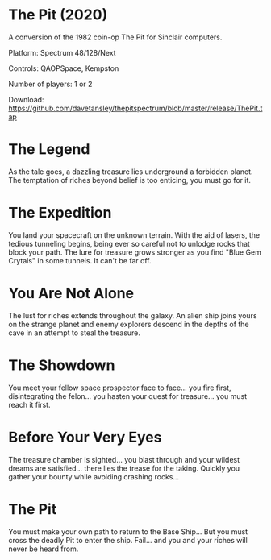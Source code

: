 The Pit (2020)
==============
A conversion of the 1982 coin-op The Pit for Sinclair computers.

Platform: Spectrum 48/128/Next

Controls: QAOPSpace, Kempston

Number of players: 1 or 2

Download: https://github.com/davetansley/thepitspectrum/blob/master/release/ThePit.tap

The Legend
==========
As the tale goes, a dazzling treasure lies underground a forbidden planet. The temptation of riches beyond belief is too enticing, you must go for it.

The Expedition
==============
You land your spacecraft on the unknown terrain. With the aid of lasers, the tedious tunneling begins, being ever so careful not to unlodge rocks that block your path. The lure for treasure grows stronger as you find "Blue Gem Crytals" in some tunnels. It can't be far off.

You Are Not Alone
=================
The lust for riches extends throughout the galaxy. An alien ship joins yours on the strange planet and enemy explorers descend in the depths of the cave in an attempt to steal the treasure.

The Showdown
============
You meet your fellow space prospector face to face... you fire first, disintegrating the felon... you hasten your quest for treasure... you must reach it first.

Before Your Very Eyes
=====================
The treasure chamber is sighted... you blast through and your wildest dreams are satisfied... there lies the trease for the taking. Quickly you gather your bounty while avoiding crashing rocks...

The Pit
=======
You must make your own path to return to the Base Ship... But you must cross the deadly Pit to enter the ship. Fail... and you and your riches will never be heard from.


